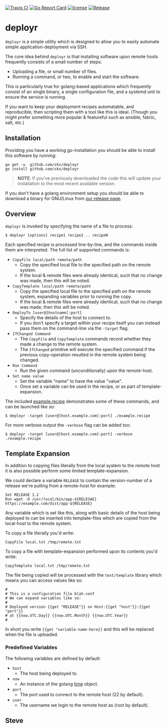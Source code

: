 [![Travis CI](https://img.shields.io/travis/skx/deployr/master.svg?style=flat-square)](https://travis-ci.org/skx/deployr)
[![Go Report Card](https://goreportcard.com/badge/github.com/skx/deployr)](https://goreportcard.com/report/github.com/skx/deployr)
[![license](https://img.shields.io/github/license/skx/deployr.svg)](https://github.com/skx/deployr/blob/master/LICENSE)
[![Release](https://img.shields.io/github/release/skx/deployr.svg)](https://github.com/skx/deployr/releases/latest)


# deployr

`deployr` is a simple utility which is designed to allow you to easily automate simple application-deployment via SSH.

The core idea behind `deployr` is that installing software upon remote hosts frequently consists of a small number of steps:

* Uploading a file, or small number of files.
* Running a command, or two, to enable and start the software.

This is particularly true for golang-based applications which frequently consist of an single binary, a single configuration file, and a systemd unit to ensure the service is running.

If you want to keep your deployment recipes automatable, and reproducible, then scripting them with a tool like this is ideal.  (Though you might prefer something more popular & featureful such as ansible, fabric, salt, etc.)


## Installation

Providing you have a working go-installation you should be able to install this software by running:

    go get -u  github.com/skx/deployr
    go install github.com/skx/deployr

> **NOTE**: If you've previously downloaded the code this will update your installation to the most recent available version.

If you don't have a golang environment setup you should be able to download a binary for GNU/Linux from [our release page](https://github.com/skx/deployr/releases).



## Overview

`deployr` is invoked by specifying the name of a file to process:

    $ deployr [options] recipe1 recipe2 .. recipeN

Each specified recipe is processed line-by-line, and the commands inside them are interpreted.  The full list of supported commands is:

* `CopyFile local/path remote/path`
  * Copy the specified local file to the specified path on the remote system.
  * If the local & remote files were already identical, such that no change was made, then this will be noted.
* `CopyTemplate local/path remote/path`
  * Copy the specified local file to the specified path on the remote system, expanding variables prior to running the copy.
  * If the local & remote files were already identical, such that no change was made, then this will be noted.
* `DeployTo [user@]hostname[:port]`
  * Specify the details of the host to connect to.
  * If you don't specify a target within your recipe itself you can instead pass them on the command-line via the `-target` flag.
* `IfChanged Command`
  * The `CopyFile` and `CopyTemplate` commands record whether they made a change to the remote system.
  * The `IfChanged` primitive will execute the specified command if the previous copy-operation resulted in the remote system being changed.
* `Run Command`
  * Run the given command (unconditionally) upon the remote-host.
* `Set name value`
  * Set the variable "name" to have the value "value".
  * Once set a variable can be used in the recipe, or as part of template-expansion.

The included [example.recipe](example.recipe) demonstrates some of these commands, and can be launched like so:

    $ deployr -target [user@]host.example.com[:port] ./example.recipe

For more verbose output the `-verbose` flag can be added too:

    $ deployr -target [user@]host.example.com[:port] -verbose ./example.recipe


## Template Expansion

In addition to copying files literally from the local system to the remote
host it is also possible perform some limited template-expansion.

We could declare a variable `RELEASE` to contain the version-number of a release we're pulling from a remote-host for example:

    Set RELEASE 1.2
    Run wget -O /usr/local/bin/app-${RELESAE} https://example.com/dist/app-${RELEASE}

Any variable which is set like this, along with basic details of the host being
deployed to can be inserted into template-files which are copied from the local-host to the remote system.

To copy a file literally you'd write:

    CopyFile local.txt /tmp/remote.txt

To copy a file with template-expansion performed upon its contents you'd write:

    CopyTemplate local.txt /tmp/remote.txt

The file being copied will be processed with the `text/template` library
which means you can access values like so:

    #
    # This is a configuration file blah.conf
    # We can expand variables like so:
    #
    # Deployed version {{get "RELEASE"}} on Host:{{get "host"}}:{{get "port"}}
    # at {{now.UTC.Day}} {{now.UTC.Month}} {{now.UTC.Year}}
    #

In short you write `{{get "variable-name-here}}` and this will be replaced
when the file is uploaded.

### Predefined Variables

The following variables are defined by default:

* `host`
  * The host being deployed to.
* `now`
  * An instance of the golang [time](https://golang.org/pkg/time/) object.
* `port`
  * The port used to connect to the remote host (22 by default).
* `user`
  * The username we login to the remote host as (root by default).


Steve
--
